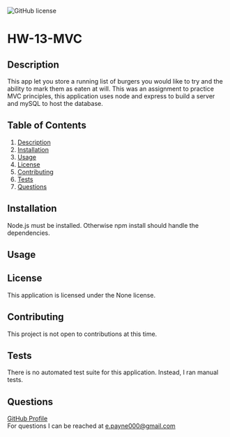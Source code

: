 ![GitHub license](https://img.shields.io/badge/license-None-Black.svg)
  # HW-13-MVC

  ## Description
  This app let you store a running list of burgers you would like to try and the ability to mark them as eaten at will. This was an assignment to practice MVC principles, this application uses node and express to build a server and mySQL to host the database.

  ## Table of Contents
  1. [Description](#description)
  2. [Installation](#installation)
  3. [Usage](#usage)
  4. [License](#license)
  5. [Contributing](#contributing)
  6. [Tests](#tests)
  7. [Questions](#questions)

  ## Installation
  Node.js must be installed. Otherwise npm install should handle the dependencies.

  ## Usage
  

  ## License
  This application is licensed under the None license.

  ## Contributing
  This project is not open to contributions at this time.

  ## Tests
  There is no automated test suite for this application. Instead, I ran manual tests.

  ## Questions
  <a href="https://github.com/Mcduderson">GitHub Profile</a>
  <br>
  For questions I can be reached at e.payne000@gmail.com